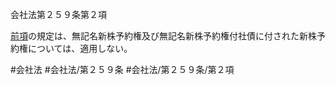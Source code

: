 会社法第２５９条第２項

[前項](会社法＿＿＿＿第２５９条第１項)の規定は、無記名新株予約権及び無記名新株予約権付社債に付された新株予約権については、適用しない。

#会社法
#会社法/第２５９条
#会社法/第２５９条/第２項

